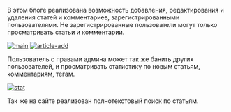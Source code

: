 В этом блоге реализована возможность добавления, редактирования и удаления статей и комментариев, зарегистрированными пользователями. Не зарегистрированные пользователи могут только просматривать статьи и комментарии.

<a href="https://ibb.co/D76csV5"><img src="https://i.ibb.co/D76csV5/main.png" alt="main" border="0"></a>
<a href="https://ibb.co/hVBJWJq"><img src="https://i.ibb.co/hVBJWJq/article-add.png" alt="article-add" border="0"></a> 

Пользователь с правами админа может так же банить других пользователей, и просматривать статистику по новым статьям, комментариям, тегам.

<a href="https://ibb.co/YdTvhgD"><img src="https://i.ibb.co/YdTvhgD/stat.png" alt="stat" border="0"></a>

Так же на сайте реализован полнотекстовый поиск по статьям.